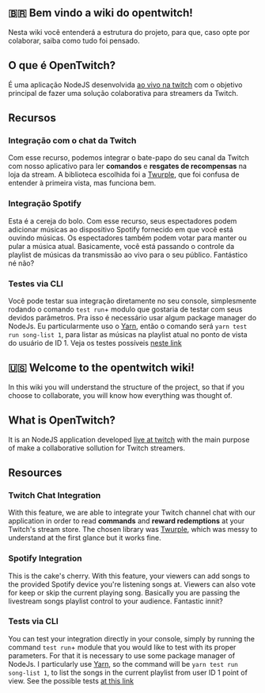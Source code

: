 ## 🇧🇷 Bem vindo a wiki do **opentwitch**!
Nesta wiki você entenderá a estrutura do projeto, para que, caso opte por colaborar, saiba como tudo foi pensado.

## O que é OpenTwitch?
É uma aplicação NodeJS desenvolvida [ao vivo na twitch](https://twitch.tv/oninjadev) com o objetivo principal de fazer uma solução colaborativa para streamers da Twitch.
## Recursos
### Integração com o chat da Twitch
Com esse recurso, podemos integrar o bate-papo do seu canal da Twitch com nosso aplicativo para ler **comandos** e **resgates de recompensas** na loja da stream. A biblioteca escolhida foi a [Twurple](https://twurple.js.org/), que foi confusa de entender à primeira vista, mas funciona bem.
### Integração Spotify
Esta é a cereja do bolo. Com esse recurso, seus espectadores podem adicionar músicas ao dispositivo Spotify fornecido em que você está ouvindo músicas. Os espectadores também podem votar para manter ou pular a música atual. Basicamente, você está passando o controle da playlist de músicas da transmissão ao vivo para o seu público. Fantástico né não?
### Testes via CLI
Você pode testar sua integração diretamente no seu console, simplesmente rodando o comando `test run`+ modulo que gostaria de testar com seus devidos parâmetros. Pra isso é necessário usar algum package manager do NodeJs. Eu particularmente uso o [Yarn](https://yarnpkg.com/), então o comando será `yarn test run song-list 1`, para listar as músicas na playlist atual no ponto de vista do usuário de ID 1. Veja os testes possíveis [neste link](https://github.com/jhonatanjunio/opentwitch/wiki/Tests)
<br/>

## 🇺🇸 Welcome to the **opentwitch** wiki!
In this wiki you will understand the structure of the project, so that if you choose to collaborate, you will know how everything was thought of.

## What is OpenTwitch?
It is an NodeJS application developed [live at twitch](https://twitch.tv/oninjadev) with the main purpose of make a collaborative sollution for Twitch streamers.
## Resources
### Twitch Chat Integration
With this feature, we are able to integrate your Twitch channel chat with our application in order to read **commands** and **reward redemptions** at your Twitch's stream store. The chosen library was [Twurple](https://twurple.js.org/), which was messy to understand at the first glance but it works fine.
### Spotify Integration
This is the cake's cherry. With this feature, your viewers can add songs to the provided Spotify device you're listening songs at. Viewers can also vote for keep or skip the current playing song. Basically you are passing the livestream songs playlist control to your audience. Fantastic innit?
### Tests via CLI
You can test your integration directly in your console, simply by running the command `test run`+ module that you would like to test with its proper parameters. For that it is necessary to use some package manager of NodeJs. I particularly use [Yarn](https://yarnpkg.com/), so the command will be `yarn test run song-list 1`, to list the songs in the current playlist from user ID 1 point of view. See the possible tests [at this link](https://github.com/jhonatanjunio/opentwitch/wiki/Tests)
<br/>
